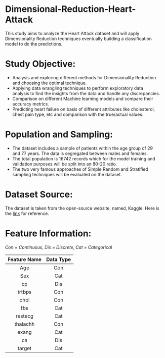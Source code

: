 # Dimensional-Reduction-Heart-Attack
This study aims to analyze the Heart Attack dataset and will apply Dimensionality Reduction techniques eventually building a classification model to do the predictions.

# Study Objective:
* Analysis and exploring different methods for Dimensionality Reduction and choosing the optimal
technique.
* Applying data wrangling techniques to perform exploratory data analysis to find the insights
from the data and handle any discrepancies.
* Comparison on different Machine learning models and compare their accuracy metrics.
* Predicting heart failure on basis of different attributes like cholesterol, chest pain type, etc and
comparison with the true/actual values.

# Population and Sampling: 

* The dataset includes a sample of patients within the age group of 29 and 77 years. The data is segregated between males and females.
* The total population is 16742 records which for the model training and validation purposes will be split into an 80-20 ratio.
* The two very famous approaches of Simple Random and Stratified sampling techniques will be evaluated on the dataset.

# Dataset Source: 

The dataset is taken from the open-source website, named, Kaggle. Here is the [link](https://www.kaggle.com/datasets/rashikrahmanpritom/heart-attack-analysis-prediction-dataset?resource=download) for reference.

# Feature Information:
_Con = Continuous, Dis = Discrete, Cat = Categorical_

| Feature Name | Data Type |
| :-----------:| :--------:|
| Age          | Con       |
| Sex          | Cat       |
| cp           | Dis       |
| trtbps       | Con       |
| chol         | Con       | 
| fbs          | Cat       |
| restecg      | Cat       |
| thalachh     | Con       |
| exang        | Cat       |
| ca           | Dis       |
| target       | Cat       |
